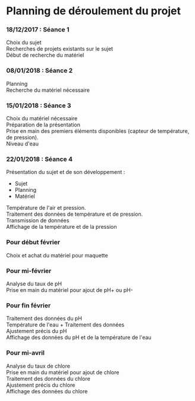 # Planning de déroulement du projet

### 18/12/2017 : Séance 1 
Choix du sujet    
Recherches de projets existants sur le sujet    
Début de recherche du matériel

### 08/01/2018 : Séance 2
Planning    
Recherche du matériel nécessaire  

### 15/01/2018 : Séance 3
Choix du matériel nécessaire    
Préparation de la présentation  
Prise en main des premiers éléments disponibles (capteur de température, de pression).     
Niveau d'eau

### 22/01/2018 : Séance 4
Présentation du sujet et de son développement :     
- Sujet
- Planning 
- Matériel   

Température de l'air et pression.    
Traitement des données de température et de pression.     
Transmission de données     
Affichage de la température et de la pression     

### Pour début février 
Choix et achat du matériel pour maquette

### Pour mi-février
Analyse du taux de pH       
Prise en main du matériel pour ajout de pH+ ou pH-    


### Pour fin février 
Traitement des données du pH      
Température de l'eau + Traitement des données     
Ajustement précis du pH           
Affichage des données du pH et de la température de l'eau


### Pour mi-avril
Analyse du taux de chlore  
Prise en main du matériel pour ajout de chlore   
Traitement des données du chlore  
Ajustement précis du chlore    
Affichage des données du chlore



